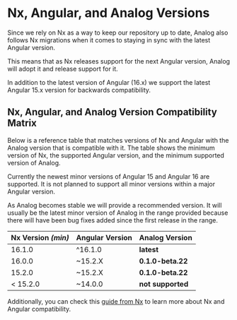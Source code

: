 # Nx, Angular, and Analog Versions

Since we rely on Nx as a way to keep our repository up to date,
Analog also follows Nx migrations when it comes to staying in sync with the latest Angular version.

This means that as Nx releases support for the next Angular version, Analog will adopt it and release support for it.

In addition to the latest version of Angular (16.x) we support the latest
Angular 15.x version for backwards compatibility.

## Nx, Angular, and Analog Version Compatibility Matrix

Below is a reference table that matches versions of Nx and Angular with the Analog version that is compatible with it.
The table shows the minimum version of Nx, the supported Angular version, and the minimum supported version of Analog.

Currently the newest minor versions of Angular 15 and Angular 16 are supported.
It is not planned to support all minor versions within a major Angular version.

As Analog becomes stable we will provide a recommended version. It will usually be the latest minor version of Analog
in the range provided because there will have been bug fixes added since the first release in the range.

| Nx Version _(min)_ | Angular Version | Analog Version    |
| ------------------ | --------------- | ----------------- |
| 16.1.0             | ^16.1.0         | **latest**        |
| 16.0.0             | ~15.2.X         | **0.1.0-beta.22** |
| 15.2.0             | ~15.2.X         | **0.1.0-beta.22** |
| < 15.2.0           | ~14.0.0         | **not supported** |

Additionally, you can check this [guide from Nx](https://nx.dev/packages/angular/documents/angular-nx-version-matrix)
to learn more about Nx and Angular compatibility.
